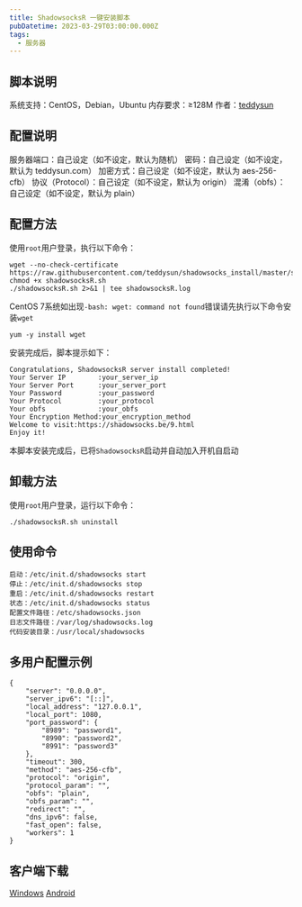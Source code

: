 ```yaml
---
title: ShadowsocksR 一键安装脚本
pubDatetime: 2023-03-29T03:00:00.000Z
tags:
  - 服务器
---
```


## 脚本说明

系统支持：CentOS，Debian，Ubuntu
内存要求：≥128M
作者：[teddysun][1]

## 配置说明

服务器端口：自己设定（如不设定，默认为随机）
密码：自己设定（如不设定，默认为 teddysun.com）
加密方式：自己设定（如不设定，默认为 aes-256-cfb）
协议（Protocol）：自己设定（如不设定，默认为 origin）
混淆（obfs）：自己设定（如不设定，默认为 plain）

## 配置方法

使用`root`用户登录，执行以下命令：

```
wget --no-check-certificate https://raw.githubusercontent.com/teddysun/shadowsocks_install/master/shadowsocksR.sh
chmod +x shadowsocksR.sh
./shadowsocksR.sh 2>&1 | tee shadowsocksR.log
```

CentOS 7系统如出现`-bash: wget: command not found`错误请先执行以下命令安装`wget`

```
yum -y install wget
```

安装完成后，脚本提示如下：

```
Congratulations, ShadowsocksR server install completed!
Your Server IP        :your_server_ip
Your Server Port      :your_server_port
Your Password         :your_password
Your Protocol         :your_protocol
Your obfs             :your_obfs
Your Encryption Method:your_encryption_method
Welcome to visit:https://shadowsocks.be/9.html
Enjoy it!
```

本脚本安装完成后，已将`ShadowsocksR`启动并自动加入开机自启动

## 卸载方法

使用`root`用户登录，运行以下命令：

```
./shadowsocksR.sh uninstall
```

## 使用命令

```
启动：/etc/init.d/shadowsocks start
停止：/etc/init.d/shadowsocks stop
重启：/etc/init.d/shadowsocks restart
状态：/etc/init.d/shadowsocks status
配置文件路径：/etc/shadowsocks.json
日志文件路径：/var/log/shadowsocks.log
代码安装目录：/usr/local/shadowsocks
```

## 多用户配置示例

```
{
    "server": "0.0.0.0",
    "server_ipv6": "[::]",
    "local_address": "127.0.0.1",
    "local_port": 1080,
    "port_password": {
        "8989": "password1",
        "8990": "password2",
        "8991": "password3"
    },
    "timeout": 300,
    "method": "aes-256-cfb",
    "protocol": "origin",
    "protocol_param": "",
    "obfs": "plain",
    "obfs_param": "",
    "redirect": "",
    "dns_ipv6": false,
    "fast_open": false,
    "workers": 1
}
```

## 客户端下载

[Windows][2] [Android][3]

[1]: https://github.com/teddysun/shadowsocks_install/tree/master
[2]: https://github.com/shadowsocksrr/shadowsocksr-csharp/releases
[3]: https://github.com/shadowsocksrr/shadowsocksr-android/releases
